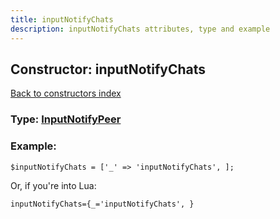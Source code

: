 ```yaml
---
title: inputNotifyChats
description: inputNotifyChats attributes, type and example
---
```

## Constructor: inputNotifyChats  
[Back to constructors index](index.md)






### Type: [InputNotifyPeer](../types/InputNotifyPeer.md)


### Example:

```
$inputNotifyChats = ['_' => 'inputNotifyChats', ];
```  

Or, if you're into Lua:  


```
inputNotifyChats={_='inputNotifyChats', }

```


